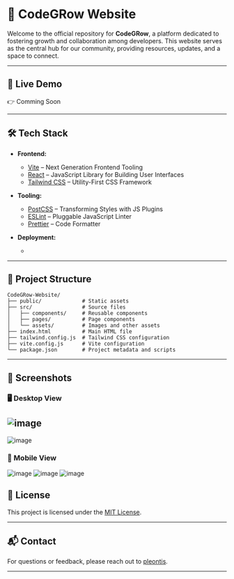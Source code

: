 # 🌱 CodeGRow Website

Welcome to the official repository for **CodeGRow**, a platform dedicated to fostering growth and collaboration among developers. This website serves as the central hub for our community, providing resources, updates, and a space to connect.

---

## 🚀 Live Demo

👉 Comming Soon

---

## 🛠️ Tech Stack

* **Frontend:**

  * [Vite](https://vitejs.dev/) – Next Generation Frontend Tooling
  * [React](https://reactjs.org/) – JavaScript Library for Building User Interfaces
  * [Tailwind CSS](https://tailwindcss.com/) – Utility-First CSS Framework

* **Tooling:**

  * [PostCSS](https://postcss.org/) – Transforming Styles with JS Plugins
  * [ESLint](https://eslint.org/) – Pluggable JavaScript Linter
  * [Prettier](https://prettier.io/) – Code Formatter

* **Deployment:**

  *

---

## 📁 Project Structure

```
CodeGRow-Website/
├── public/             # Static assets
├── src/                # Source files
│   ├── components/     # Reusable components
│   ├── pages/          # Page components
│   └── assets/         # Images and other assets
├── index.html          # Main HTML file
├── tailwind.config.js  # Tailwind CSS configuration
├── vite.config.js      # Vite configuration
└── package.json        # Project metadata and scripts
```

---

## 📸 Screenshots

### 🖥️ Desktop View
![image](https://github.com/user-attachments/assets/bf72c3e2-9d39-4224-84ad-d5f0fa4fd48b)
---
![image](https://github.com/user-attachments/assets/3d0bae73-04b6-4c7f-9022-7b23e20a369d)

### 📱 Mobile View
![image](https://github.com/user-attachments/assets/368e9532-d407-4f41-9aa2-6fd90e9c6056)
![image](https://github.com/user-attachments/assets/39e7f8da-f1a2-479b-98a0-67c7017a439d)
![image](https://github.com/user-attachments/assets/220eb94c-0302-41b1-a5f4-bbd19a383dbf)

## 📄 License

This project is licensed under the [MIT License](LICENSE).

---

## 📬 Contact

For questions or feedback, please reach out to [pleontis](https://github.com/pleontis).

---
